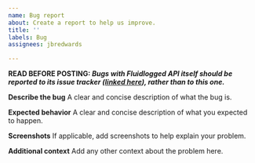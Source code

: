 ```yaml
---
name: Bug report
about: Create a report to help us improve.
title: ''
labels: Bug
assignees: jbredwards

---
```


**READ BEFORE POSTING: *Bugs with Fluidlogged API itself should be reported to its issue tracker ([linked here](https://github.com/jbredwards/Fluidlogged-API/issues)), rather than to this one.***

**Describe the bug**
A clear and concise description of what the bug is.

**Expected behavior**
A clear and concise description of what you expected to happen.

**Screenshots**
If applicable, add screenshots to help explain your problem.

**Additional context**
Add any other context about the problem here.

